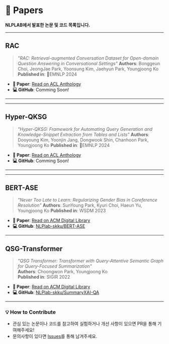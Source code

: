# 📄 Papers

**NLPLAB에서 발표한 논문 및 코드 목록입니다.**

---

## **RAC**
> *"RAC: Retrieval-augmented Conversation Dataset for Open-domain Question Answering in Conversational Settings"*
> **Authors**: Bonggeun Choi, JeongJae Park, Yoonsung Kim, Jaehyun Park, Youngjoong Ko
> **Published in**: EMNLP 2024

- **📄 Paper**: [Read on ACL Anthology](https://aclanthology.org/2024.emnlp-industry.108/)
- **💻 GitHub**: Comming Soon!

---

---

## **Hyper-QKSG**
> *"Hyper-QKSG: Framework for Automating Query Generation and Knowledge-Snippet Extraction from Tables and Lists"*
> **Authors**: Dooyoung Kim, Yoonjin Jang, Dongwook Shin, Chanhoon Park, Youngjoong Ko
> **Published in**: EMNLP 2024

- **📄 Paper**: [Read on ACL Anthology](https://aclanthology.org/2024.emnlp-industry.100/)
- **💻 GitHub**: Comming Soon!

---

---

## **BERT-ASE**
> *"Never Too Late to Learn: Regularizing Gender Bias in Coreference Resolution"*
> **Authors**: SunYoung Park, Kyuri Choi, Haeun Yu, Youngjoong Ko
> **Published in**: WSDM 2023

- **📄 Paper**: [Read on ACM Digital Library](https://dl.acm.org/doi/10.1145/3539597.3570473)  
- **💻 GitHub**: [NLPlab-skku/BERT-ASE](https://github.com/NLPlab-skku/BERT-ASE)

---

## **QSG-Transformer**
> *"QSG Transformer: Transformer with Query-Attentive Semantic Graph for Query-Focused Summarization"*  
> **Authors**: Choongwon Park, Youngjoong Ko  
> **Published in**: SIGIR 2022

- **📄 Paper**: [Read on ACM Digital Library](https://dl.acm.org/doi/10.1145/3477495.3531901)  
- **💻 GitHub**: [NLPlab-skku/SummaryXAI-QA](https://github.com/NLPlab-skku/SummaryXAI-QA/tree/main/QSG-Transformer)

---

### 💡 How to Contribute
- 관심 있는 논문이나 코드를 참고하여 실험하거나 개선 사항이 있으면 PR을 통해 기여해주세요!  
- 문의사항이 있다면 [Issues](https://github.com/NLPlab-skku/)를 통해 남겨주세요.
